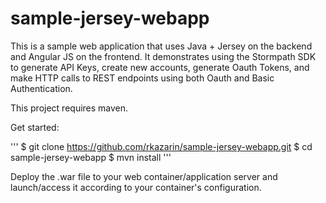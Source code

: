 sample-jersey-webapp
====================

This is a sample web application that uses Java + Jersey on the backend and Angular JS on the frontend. It demonstrates using the Stormpath SDK to generate API Keys, create new accounts, generate Oauth Tokens, and make HTTP calls to REST endpoints using both Oauth and Basic Authentication.

This project requires maven.

Get started:

'''
$ git clone https://github.com/rkazarin/sample-jersey-webapp.git
$ cd sample-jersey-webapp
$ mvn install
'''

Deploy the .war file to your web container/application server and launch/access it according to your container's configuration.
